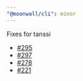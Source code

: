 ```yaml
---
"@moonwall/cli": minor
---
```


Fixes for tanssi
- [#295](https://github.com/Moonsong-Labs/moonwall/issues/295)
- [#297](https://github.com/Moonsong-Labs/moonwall/issues/297)
- [#278](https://github.com/Moonsong-Labs/moonwall/issues/278)
- [#221](https://github.com/Moonsong-Labs/moonwall/issues/221)